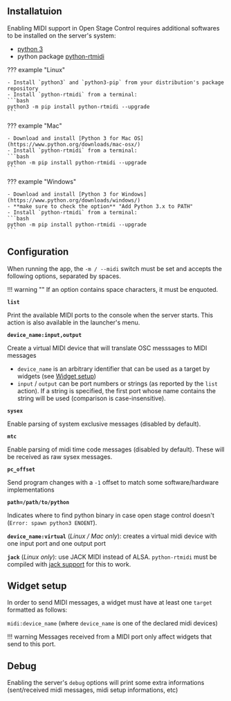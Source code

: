 ## Installatuion

Enabling MIDI support in Open Stage Control requires additional softwares to be installed on the server's system:

- [python 3](https://www.python.org/downloads/)
- python package [python-rtmidi](https://spotlightkid.github.io/python-rtmidi/installation.html#from-pypi)

??? example "Linux"

    - Install `python3` and `python3-pip` from your distribution's package repository
    - Install `python-rtmidi` from a terminal:
    ```bash
    python3 -m pip install python-rtmidi --upgrade
    ```

??? example "Mac"

    - Download and install [Python 3 for Mac OS](https://www.python.org/downloads/mac-osx/)
    - Install `python-rtmidi` from a terminal:
    ```bash
    python -m pip install python-rtmidi --upgrade
    ```

??? example "Windows"

    - Download and install [Python 3 for Windows](https://www.python.org/downloads/windows/)
    - **make sure to check the option** "Add Python 3.x to PATH"
    - Install `python-rtmidi` from a terminal:
    ```bash
    python -m pip install python-rtmidi --upgrade
    ```

## Configuration

When running the app, the `-m / --midi` switch must be set and accepts the following options, separated by spaces.

!!! warning ""
    If an option contains space characters, it must be enquoted.

**`list`**

Print the available MIDI ports to the console when the server starts. This action is also available in the launcher's menu.

**`device_name:input,output`**

Create a virtual MIDI device that will translate OSC messsages to MIDI messages

- `device_name` is an arbitrary identifier that can be used as a target by widgets (see [Widget setup](#widget-setup))
- `input` / `output` can be port numbers or strings (as reported by the `list` action). If a string is specified, the first port whose name contains the string will be used (comparison is case-insensitive).

**`sysex`**

Enable parsing of system exclusive messages (disabled by default).

**`mtc`**

Enable parsing of midi time code messages (disabled by default). These will be received as raw sysex messages.

**`pc_offset`**

Send program changes with a `-1` offset to match some software/hardware implementations


**`path=/path/to/python`**

Indicates where to find python binary in case open stage control doesn't (`Error: spawn python3 ENOENT`).


**`device_name:virtual`** (*Linux / Mac only*): creates a virtual midi device with one input port and one output port


**`jack`** (*Linux only*): use JACK MIDI instead of ALSA. `python-rtmidi` must be compiled with [jack support](https://spotlightkid.github.io/python-rtmidi/installation.html#linux) for this to work.


## Widget setup

In order to send MIDI messages, a widget must have at least one `target` formatted as follows:

`midi:device_name` (where `device_name` is one of the declared midi devices)

!!! warning
    Messages received from a MIDI port only affect widgets that send to this port.

## Debug

Enabling the server's `debug` options will print some extra informations (sent/received midi messages, midi setup informations, etc)
